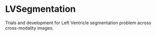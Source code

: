 # LVSegmentation
Trials and development for Left Ventricle segmentation problem across cross-modality images.
